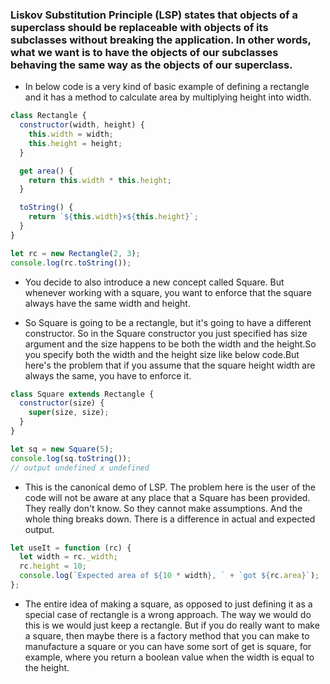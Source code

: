 ### Liskov Substitution Principle (LSP) states that objects of a superclass should be replaceable with objects of its subclasses without breaking the application. In other words, what we want is to have the objects of our subclasses behaving the same way as the objects of our superclass.

- In below code is a very kind of basic example of defining a rectangle and it has a method to calculate area by multiplying height into width.

```javascript
class Rectangle {
  constructor(width, height) {
    this.width = width;
    this.height = height;
  }

  get area() {
    return this.width * this.height;
  }

  toString() {
    return `${this.width}×${this.height}`;
  }
}

let rc = new Rectangle(2, 3);
console.log(rc.toString());
```

- You decide to also introduce a new concept called Square. But whenever working with a square, you want to enforce that the square always have the same width and height.

- So Square is going to be a rectangle, but it's going to have a different constructor. So in the Square constructor you just specified has size argument and the size happens to be both the width and the height.So you specify both the width and the height size like below code.But here's the problem that if you assume that the square height width are always the same, you have to enforce it.

```javascript
class Square extends Rectangle {
  constructor(size) {
    super(size, size);
  }
}

let sq = new Square(5);
console.log(sq.toString());
// output undefined x undefined
```

- This is the canonical demo of LSP. The problem here is the user of the code will not be aware at any place that a Square has been provided. They really don't know. So they cannot make assumptions. And the whole thing breaks down. There is a difference in actual and expected output.

```javascript
let useIt = function (rc) {
  let width = rc._width;
  rc.height = 10;
  console.log(`Expected area of ${10 * width}, ` + `got ${rc.area}`);
};
```

- The entire idea of making a square, as opposed to just defining it as a special case of rectangle is a wrong approach. The way we would do this is we would just keep a rectangle. But if you do really want to make a square, then maybe there is a factory method that you can make to manufacture a square or you can have some sort of get is square, for example, where you return a boolean value when the width is equal to the height.
